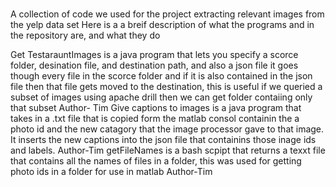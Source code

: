 # 
A collection of code we used for the project extracting relevant images from the yelp data set
Here is a a breif description of what the programs and in the repository are, and what they do

Get TestarauntImages  is a java program that lets you specify a scorce folder, desination file, and destination path, and also a json file it goes though every file in the scorce folder and if it is also contained in the json file then that file gets moved to the destination, this is useful if we queried a subset of images using apache drill then we can get folder contaiing only that subset
Author- Tim
Give captions to images is a java program that takes in a .txt file that is copied form the matlab consol containin the a photo id and the new catagory that the image processor gave to that image. It inserts the new captions into the json file that containins those inage ids and labels.
Author-Tim
getFileNames is a bash scpipt that returns a texxt file that contains all the names of files in a folder, this was used for getting photo ids in a folder for use in matlab
Author-Tim
